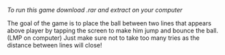 *To run this game download .rar and extract on your computer*

The goal of the game is to place the ball between two lines that appears above player
by tapping the screen to make him jump and bounce the ball.(LMP on computer)
Just make sure not to take too many tries as the distance between lines will close!